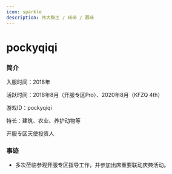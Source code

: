 ```yaml
---
icon: sparkle
description: 伟大群主 / 琦琦 / 暮琦
---
```


# pockyqiqi

### 简介

入服时间：2018年

活跃时间：2018年8月（开服专区Pro）、2020年8月（KFZQ 4th）

游戏ID：pockyqiqi

特长：建筑、农业、养护动物等

开服专区天使投资人

### 事迹

* 多次莅临参观开服专区指导工作，并参加出席重要联动庆典活动。

